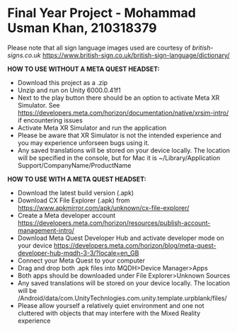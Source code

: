 # Final Year Project - Mohammad Usman Khan, 210318379

Please note that all sign language images used are courtesy of _british-signs.co.uk_
https://www.british-sign.co.uk/british-sign-language/dictionary/

**HOW TO USE WITHOUT A META QUEST HEADSET:**
- Download this project as a .zip
- Unzip and run on Unity 6000.0.41f1
- Next to the play button there should be an option to activate Meta XR Simulator. See https://developers.meta.com/horizon/documentation/native/xrsim-intro/ if encountering issues
- Activate Meta XR Simulator and run the application
- Please be aware that XR Simulator is not the intended experience and you may experience unforseen bugs using it.
- Any saved translations will be stored on your device locally. The location will be specified in the console, but for Mac it is ~/Library/Application Support/CompanyName/ProductName

**HOW TO USE WITH A META QUEST HEADSET:**
- Download the latest build version (.apk)
- Download CX File Explorer (.apk) from https://www.apkmirror.com/apk/unknown/cx-file-explorer/
- Create a Meta developer account https://developers.meta.com/horizon/resources/publish-account-management-intro/
- Download Meta Quest Developer Hub and activate developer mode on your device https://developers.meta.com/horizon/blog/meta-quest-developer-hub-mqdh-3-3/?locale=en_GB
- Connect your Meta Quest to your computer
- Drag and drop both .apk files into MQDH>Device Manager>Apps
- Both apps should be downloaded under File Explorer>Unknown Sources
- Any saved translations will be stored on your device locally. The location will be /Android/data/com.UnityTechnlogies.com.unity.template.urpblank/files/
- Please allow yourself a relatively quiet environment and one not cluttered with objects that may interfere with the Mixed Reality experience
